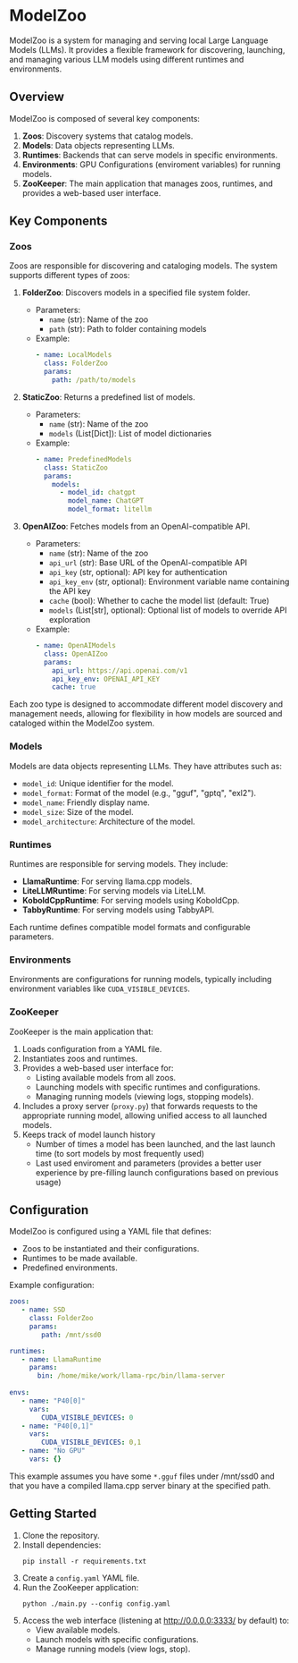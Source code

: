 # ModelZoo

ModelZoo is a system for managing and serving local Large Language Models (LLMs). It provides a flexible framework for discovering, launching, and managing various LLM models using different runtimes and environments.

## Overview

ModelZoo is composed of several key components:

1. **Zoos**: Discovery systems that catalog models.
2. **Models**: Data objects representing LLMs.
3. **Runtimes**: Backends that can serve models in specific environments.
4. **Environments**: GPU Configurations (enviroment variables) for running models.
5. **ZooKeeper**: The main application that manages zoos, runtimes, and provides a web-based user interface.

## Key Components

### Zoos

Zoos are responsible for discovering and cataloging models. The system supports different types of zoos:

1. **FolderZoo**: Discovers models in a specified file system folder.
   - Parameters:
     - `name` (str): Name of the zoo
     - `path` (str): Path to folder containing models
   - Example:
     ```yaml
     - name: LocalModels
       class: FolderZoo
       params:
         path: /path/to/models
     ```

2. **StaticZoo**: Returns a predefined list of models.
   - Parameters:
     - `name` (str): Name of the zoo
     - `models` (List[Dict]): List of model dictionaries
   - Example:
     ```yaml
     - name: PredefinedModels
       class: StaticZoo
       params:
         models:
           - model_id: chatgpt
             model_name: ChatGPT
             model_format: litellm
     ```

3. **OpenAIZoo**: Fetches models from an OpenAI-compatible API.
   - Parameters:
     - `name` (str): Name of the zoo
     - `api_url` (str): Base URL of the OpenAI-compatible API
     - `api_key` (str, optional): API key for authentication
     - `api_key_env` (str, optional): Environment variable name containing the API key
     - `cache` (bool): Whether to cache the model list (default: True)
     - `models` (List[str], optional): Optional list of models to override API exploration
   - Example:
     ```yaml
     - name: OpenAIModels
       class: OpenAIZoo
       params:
         api_url: https://api.openai.com/v1
         api_key_env: OPENAI_API_KEY
         cache: true
     ```

Each zoo type is designed to accommodate different model discovery and management needs, allowing for flexibility in how models are sourced and cataloged within the ModelZoo system.

### Models

Models are data objects representing LLMs. They have attributes such as:

- `model_id`: Unique identifier for the model.
- `model_format`: Format of the model (e.g., "gguf", "gptq", "exl2").
- `model_name`: Friendly display name.
- `model_size`: Size of the model.
- `model_architecture`: Architecture of the model.

### Runtimes

Runtimes are responsible for serving models. They include:

- **LlamaRuntime**: For serving llama.cpp models.
- **LiteLLMRuntime**: For serving models via LiteLLM.
- **KoboldCppRuntime**: For serving models using KoboldCpp.
- **TabbyRuntime**: For serving models using TabbyAPI.

Each runtime defines compatible model formats and configurable parameters.

### Environments

Environments are configurations for running models, typically including environment variables like `CUDA_VISIBLE_DEVICES`.

### ZooKeeper

ZooKeeper is the main application that:

1. Loads configuration from a YAML file.
2. Instantiates zoos and runtimes.
3. Provides a web-based user interface for:
   - Listing available models from all zoos.
   - Launching models with specific runtimes and configurations.
   - Managing running models (viewing logs, stopping models).
4. Includes a proxy server (`proxy.py`) that forwards requests to the appropriate running model, allowing unified access to all launched models.
5. Keeps track of model launch history
   - Number of times a model has been launched, and the last launch time (to sort models by most frequently used)
   - Last used enviroment and parameters (provides a better user experience by pre-filling launch configurations based on previous usage)

## Configuration

ModelZoo is configured using a YAML file that defines:

- Zoos to be instantiated and their configurations.
- Runtimes to be made available.
- Predefined environments.

Example configuration:

```yaml
zoos:
   - name: SSD
     class: FolderZoo
     params:
        path: /mnt/ssd0

runtimes:
   - name: LlamaRuntime
     params:
       bin: /home/mike/work/llama-rpc/bin/llama-server
       
envs:
   - name: "P40[0]"
     vars:
        CUDA_VISIBLE_DEVICES: 0
   - name: "P40[0,1]"
     vars:
        CUDA_VISIBLE_DEVICES: 0,1
   - name: "No GPU"
     vars: {}        
```

This example assumes you have some `*.gguf` files under /mnt/ssd0 and that you have a compiled llama.cpp server binary at the specified path.

## Getting Started

1. Clone the repository.
2. Install dependencies:
   ```
   pip install -r requirements.txt
   ```
3. Create a `config.yaml` YAML file.
4. Run the ZooKeeper application:
   ```
   python ./main.py --config config.yaml
   ```
5. Access the web interface (listening at http://0.0.0.0:3333/ by default) to:
   - View available models.
   - Launch models with specific configurations.
   - Manage running models (view logs, stop).
